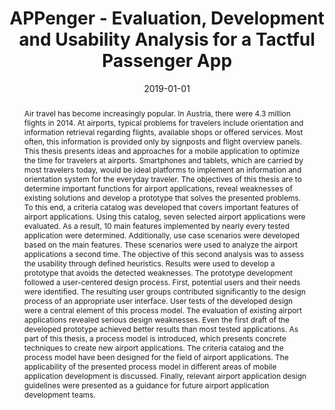 ---
abstract: Air travel has become increasingly popular. In Austria, there were 4.3 million
  flights in 2014. At airports, typical problems for travelers include orientation
  and information retrieval regarding flights, available shops or offered services.
  Most often, this information is provided only by signposts and flight overview panels.
  This thesis presents ideas and approaches for a mobile application to optimize the
  time for travelers at airports. Smartphones and tablets, which are carried by most
  travelers today, would be ideal platforms to implement an information and orientation
  system for the everyday traveler. The objectives of this thesis are to determine
  important functions for airport applications, reveal weaknesses of existing solutions
  and develop a prototype that solves the presented problems. To this end, a criteria
  catalog was developed that covers important features of airport applications. Using
  this catalog, seven selected airport applications were evaluated. As a result, 10
  main features implemented by nearly every tested application were determined. Additionally,
  use case scenarios were developed based on the main features. These scenarios were
  used to analyze the airport applications a second time. The objective of this second
  analysis was to assess the usability through defined heuristics. Results were used
  to develop a prototype that avoids the detected weaknesses. The prototype development
  followed a user-centered design process. First, potential users and their needs
  were identified. The resulting user groups contributed significantly to the design
  process of an appropriate user interface. User tests of the developed design were
  a central element of this process model. The evaluation of existing airport applications
  revealed serious design weaknesses. Even the first draft of the developed prototype
  achieved better results than most tested applications. As part of this thesis, a
  process model is introduced, which presents concrete techniques to create new airport
  applications. The criteria catalog and the process model have been designed for
  the field of airport applications. The applicability of the presented process model
  in different areas of mobile application development is discussed. Finally, relevant
  airport application design guidelines were presented as a guidance for future airport
  application development teams.
authors:
- Manuel Mundorf
date: '2019-01-01'
featured: false
links:
- name: Publik
  url: https://publik.tuwien.ac.at/showentry.php?ID=284674&lang=1
publication_types:
- '7'
publishDate: '2019-01-01'
title: APPenger - Evaluation, Development and Usability Analysis for a Tactful Passenger
  App
url_pdf: ''
---